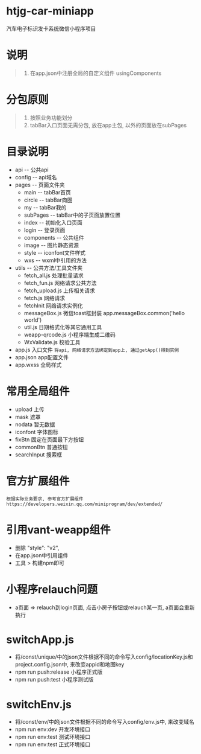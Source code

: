 # htjg-car-miniapp
汽车电子标识发卡系统微信小程序项目
# 说明
> 1. 在app.json中注册全局的自定义组件 usingComponents
# 分包原则
> 1. 按照业务功能划分
> 2. tabBar入口页面无需分包, 放在app主包, 以外的页面放在subPages
# 目录说明
+ api -- 公共api
+ config -- api域名
+ pages -- 页面文件夹
  + main -- tabBar首页
  + circle -- tabBar商圈
  + my -- tabBar我的
  + subPages -- tabBar中的子页面放置位置
  + index -- 初始化入口页面
  + login -- 登录页面
  + components -- 公共组件
  + image -- 图片静态资源
  + style -- iconfont文件样式
  + wxs -- wxml中引用的方法
+ utils -- 公共方法/工具文件夹
  + fetch_all.js 处理批量请求
  + fetch_fun.js 网络请求公共方法
  + fetch_upload.js 上传相关请求
  + fetch.js 网络请求
  + fetchInit 网络请求实例化
  + messageBox.js 微信toast框封装 app.messageBox.common('hello world')
  + util.js 日期格式化等其它通用工具
  + weapp-qrcode.js 小程序端生成二维码
  + WxValidate.js 校验工具
+ app.js 入口文件
  ` 将api, 网络请求方法绑定到app上, 通过getApp()得到实例 `
+ app.json app配置文件
+ app.wxss 全局样式

# 常用全局组件
+ upload 上传
+ mask 遮罩
+ nodata 暂无数据
+ iconfont 字体图标
+ fixBtn 固定在页面最下方按钮
+ commonBtn 普通按钮
+ searchInput 搜索框
# 官方扩展组件
` 根据实际业务要求, 参考官方扩展组件https://developers.weixin.qq.com/miniprogram/dev/extended/ `
# 引用vant-weapp组件
+ 删除 "style": "v2",
+ 在app.json中引用组件
+ 工具 > 构建npm即可
# 小程序relauch问题
+ a页面 => relauch到login页面, 点击小房子按钮或relauch某一页, a页面会重新执行
# switchApp.js
+ 将/const/unique/中的json文件根据不同的命令写入config/locationKey.js和project.config.json中, 来改变appid和地图key
+ npm run push:release 小程序正式版
+ npm run push:test 小程序测试版

# switchEnv.js
+ 将/const/env/中的json文件根据不同的命令写入config/env.js中, 来改变域名
+ npm run env:dev 开发环境接口
+ npm run env:test 测试环境接口
+ npm run env:test 正式环境接口